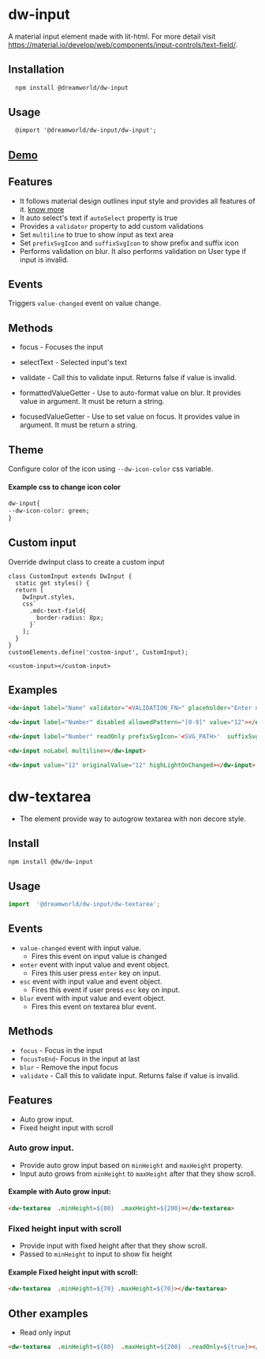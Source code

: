 
# dw-input

A material input element made with lit-html. For more detail visit https://material.io/develop/web/components/input-controls/text-field/.

## Installation

```html
  npm install @dreamworld/dw-input
```

## Usage

```html
  @import '@dreamworld/dw-input/dw-input';
```

## [Demo](https://dreamworldsolutions.github.io/dw-input/demo/index.html)

## Features

- It follows material design outlines input style and provides all features of it. [know more](https://material.io/develop/web/components/input-controls/text-field/)
- It auto select's text if `autoSelect` property is true
- Provides a `validator` property to add custom validations
- Set `multiline` to true to show input as text area
- Set `prefixSvgIcon` and `suffixSvgIcon` to show prefix and suffix icon
- Performs validation on blur. It also performs validation on User type if input is invalid.

## Events

Triggers `value-changed` event on value change.

## Methods

- focus - Focuses the input

- selectText - Selected input's text

- validate - Call this to validate input. Returns false if value is invalid.

- formattedValueGetter - Use to auto-format value on blur. It provides value in argument. It must be return a string.

- focusedValueGetter - Use to set value on focus. It provides value in argument. It must be return a string.

## Theme
Configure color of the icon using `--dw-icon-color` css variable.  

#### Example css to change icon color

```html
dw-input{
--dw-icon-color: green;
}
```

## Custom input

Override dwInput class to create a custom input

```
class CustomInput extends DwInput {
  static get styles() {
  return [
    DwInput.styles,
    css`
      .mdc-text-field{
        border-radius: 8px;
      }`
    ];
  }
}
customElements.define('custom-input', CustomInput);

<custom-input></custom-input>
```

## Examples

```html
<dw-input label="Name" validator="<VALIDATION_FN>" placeholder="Enter name here" autoSelect required hint="Hint text"></dw-input>

<dw-input label="Number" disabled allowedPattern="[0-9]" value="12"></dw-input>

<dw-input label="Number" readOnly prefixSvgIcon='<SVG_PATH>'  suffixSvgIcon='<SVG_PATH>'></dw-input>

<dw-input noLabel multiline></dw-input>

<dw-input value="12" originalValue="12" highLightOnChanged></dw-input>
```

# dw-textarea
- The element provide way to autogrow textarea with non decore style.

## Install
  
```html
npm install @dw/dw-input
```
## Usage
```javascript
import  '@dreamworld/dw-input/dw-textarea';
```
## Events
-  `value-changed` event with input value.
	- Fires this event on input value is changed
-  `enter` event with input value and event object.
	- Fires this user press `enter` key on input.
-  `esc` event with input value and event object.
	- Fires this event if user press `esc` key on input.
- `blur` event with input value and event object.
  - Fires this event on textarea blur event.

## Methods 
-  `focus` - Focus in the input
-  `focusToEnd`- Focus in the input at last
-  `blur` - Remove the input focus
-  `validate` - Call this to validate input. Returns false if value is invalid.

## Features
- Auto grow input.
- Fixed height input with scroll

### Auto grow input.
- Provide auto grow input based on `minHeight` and `maxHeight` property.
- Input auto grows from `minHeight` to `maxHeight` after that they show scroll.

#### Example with Auto grow input:
```html
<dw-textarea  .minHeight=${80}  .maxHeight=${200}></dw-textarea>
```
### Fixed height input with scroll
- Provide input with fixed height after that they show scroll.
- Passed to `minHeight` to input to show fix height

#### Example Fixed height input with scroll:
```html
<dw-textarea  .minHeight=${70} .maxHeight=${70}></dw-textarea>
```
## Other examples
- Read only input
```html
<dw-textarea  .minHeight=${80}  .maxHeight=${200}  .readOnly=${true}></dw-textarea>
```